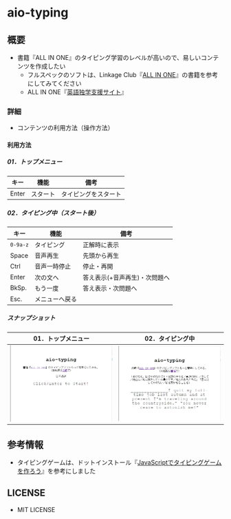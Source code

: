 # aio-typing

## 概要
- 書籍『ALL IN ONE』のタイピング学習のレベルが高いので、易しいコンテンツを作成したい
  * フルスペックのソフトは、Linkage Club『[ALL IN ONE](https://linkage-club.net/books#all)』の書籍を参考にしてみてください
   + ALL IN ONE『[英語独学支援サイト](https://www.aio-english.net/)』

### 詳細
- コンテンツの利用方法（操作方法）
#### 利用方法

##### 01．トップメニュー

| キー | 機能 | 備考 |
| ---- | ---- | ---- |
| Enter | スタート | タイピングをスタート |


##### 02．タイピング中（スタート後）

| キー | 機能 | 備考 |
| ---- | ---- | ---- |
| `0-9a-z` | タイピング | 正解時に表示 |
| Space | 音声再生 | 先頭から再生 |
| Ctrl  | 音声一時停止 | 停止・再開 |
| Enter | 次の文へ | 答え表示(+音声再生)・次問題へ |
| BkSp. | もう一度 | 答え表示・次問題へ |
| Esc. | メニューへ戻る |   |


##### スナップショット

| 01．トップメニュー | 02．タイピング中 |
| ----- | ----- |
| ![image](./images/011_snapshotTopMenu.png) | ![image](./images/012_snapshotTypingContents.png) |


## 参考情報
- タイピングゲームは、ドットインストール『[JavaScriptでタイピングゲームを作ろう](https://dotinstall.com/lessons/typing_js_v4)』を参考にしました

## LICENSE
- MIT LICENSE

